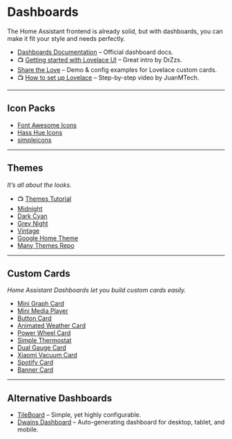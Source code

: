 # Dashboards

The Home Assistant frontend is already solid, but with dashboards, you can make it fit your style and needs perfectly.

- [Dashboards Documentation](https://www.home-assistant.io/dashboards/) – Official dashboard docs.
- 📺 [Getting started with Lovelace UI](https://www.youtube.com/watch?v=ObfRzMIEJPgx) – Great intro by DrZzs.
- [Share the Love](https://sharethelove.io) – Demo & config examples for Lovelace custom cards.
- 📺 [How to set up Lovelace](https://www.youtube.com/watch?v=n5xMtONydEo) – Step-by-step video by JuanMTech.

---

## Icon Packs

- [Font Awesome Icons](https://github.com/thomasloven/hass-fontawesome)
- [Hass Hue Icons](https://github.com/arallsopp/hass-hue-icons)
- [simpleicons](https://github.com/vigonotion/hass-simpleicons)

---

## Themes

_It’s all about the looks._

- 📺 [Themes Tutorial](https://www.youtube.com/watch?v=3Xpd4zB2eRM)
- [Midnight](https://community.home-assistant.io/t/midnight-theme/28598)
- [Dark Cyan](https://community.home-assistant.io/t/dark-cyan-theme/28594)
- [Grey Night](https://community.home-assistant.io/t/grey-night-theme/30848)
- [Vintage](https://community.home-assistant.io/t/vintage-theme/42806)
- [Google Home Theme](https://github.com/liri/lovelace-themes)
- [Many Themes Repo](https://github.com/maartenpaauw/home-assistant-community-themes)

---

## Custom Cards

_Home Assistant Dashboards let you build custom cards easily._

- [Mini Graph Card](https://github.com/kalkih/mini-graph-card)
- [Mini Media Player](https://github.com/kalkih/mini-media-player)
- [Button Card](https://github.com/kuuji/button-card)
- [Animated Weather Card](https://github.com/bramkragten/weather-card)
- [Power Wheel Card](https://github.com/gurbyz/power-wheel-card)
- [Simple Thermostat](https://github.com/nervetattoo/simple-thermostat)
- [Dual Gauge Card](https://github.com/Rocka84/dual-gauge-card)
- [Xiaomi Vacuum Card](https://github.com/benct/lovelace-xiaomi-vacuum-card)
- [Spotify Card](https://github.com/custom-cards/spotify-card)
- [Banner Card](https://github.com/nervetattoo/banner-card)

---

## Alternative Dashboards

- [TileBoard](https://github.com/resoai/TileBoard) – Simple, yet highly configurable.
- [Dwains Dashboard](https://github.com/dwainscheeren/dwains-lovelace-dashboard) – Auto-generating dashboard for desktop, tablet, and mobile.
